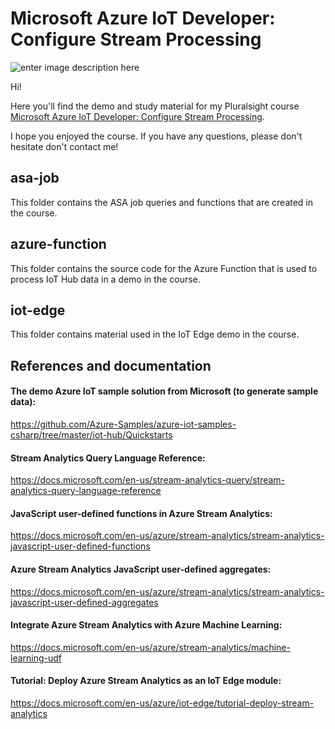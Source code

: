 # Microsoft Azure IoT Developer: Configure Stream Processing

![enter image description here](https://www.pluralsight.com/content/dam/pluralsight/newsroom/brand-assets/logos/pluralsight-logo-vrt-color-2.png)  

Hi!

Here you'll find the demo and study material for my Pluralsight course [Microsoft Azure IoT Developer: Configure Stream Processing](https://pluralsight.pxf.io/iot-stream-processing).

I hope you enjoyed the course. If you have any questions, please don't hesitate don't contact me!

## asa-job

This folder contains the ASA job queries and functions that are created in the course.

## azure-function

This folder contains the source code for the Azure Function that is used to process IoT Hub data in a demo in the course.

## iot-edge

This folder contains material used in the IoT Edge demo in the course.

## References and documentation

#### The demo Azure IoT sample solution from Microsoft (to generate sample data):

https://github.com/Azure-Samples/azure-iot-samples-csharp/tree/master/iot-hub/Quickstarts

#### Stream Analytics Query Language Reference:

https://docs.microsoft.com/en-us/stream-analytics-query/stream-analytics-query-language-reference

#### JavaScript user-defined functions in Azure Stream Analytics:

https://docs.microsoft.com/en-us/azure/stream-analytics/stream-analytics-javascript-user-defined-functions

#### Azure Stream Analytics JavaScript user-defined aggregates:

https://docs.microsoft.com/en-us/azure/stream-analytics/stream-analytics-javascript-user-defined-aggregates

#### Integrate Azure Stream Analytics with Azure Machine Learning:

https://docs.microsoft.com/en-us/azure/stream-analytics/machine-learning-udf

#### Tutorial: Deploy Azure Stream Analytics as an IoT Edge module:

https://docs.microsoft.com/en-us/azure/iot-edge/tutorial-deploy-stream-analytics
